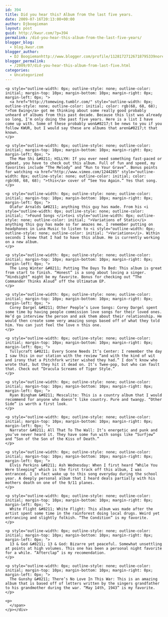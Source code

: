 ```yaml
---
id: 394
title: Did you hear this? Album from the last five years.
date: 2009-07-16T20:13:00+00:00
author: Djboogieman
layout: post
guid: http://kwur.com/?p=394
permalink: /did-you-hear-this-album-from-the-last-five-years/
blogger_blog:
  - blog.kwur.com
blogger_author:
  - DJ Boogiemanhttp://www.blogger.com/profile/11281727126718795339noreply@blogger.com
blogger_permalink:
  - /2009/07/did-you-hear-this-album-from-last-five.html
categories:
  - Uncategorized
---
```

<div class="pf-content">
  <p>
    <span class="Apple-style-span" style="font-family: Arial, Helvetica, sans-serif; font-size: 14px; color: rgb(68, 68, 68); line-height: 19px; "></p> 
    
    <p style="outline-width: 0px; outline-style: none; outline-color: initial; margin-top: 10px; margin-bottom: 10px; margin-right: 0px; margin-left: 0px; ">
      <a href="http://tomewing.tumblr.com/" style="outline-width: 0px; outline-style: none; outline-color: initial; color: rgb(68, 68, 68); ">Tom Ewing</a> got me thinking about some really good probably unheard of albums from this past decade. Because this list was already so long, I’m only doing the past five years. Here is a list I have come up with. Some of these probably won&#8217;t be news to you if you follow KWUR, but I would say these are albums that aren&#8217;t that known.
    </p>
    
    <p style="outline-width: 0px; outline-style: none; outline-color: initial; margin-top: 10px; margin-bottom: 10px; margin-right: 0px; margin-left: 0px; ">
      The Mae Shi &#8211; HILLYH: If you ever need something fast-paced or upbeat, you have to check out this album. Full of fun and speed, my favorites include “The Melody” and “Run to Your Grave”. Bonus points for watching <a href="http://www.vimeo.com/1244285" style="outline-width: 0px; outline-style: none; outline-color: initial; color: rgb(68, 68, 68); ">this</a> cover of “See You Again.” Yes that song.
    </p>
    
    <p style="outline-width: 0px; outline-style: none; outline-color: initial; margin-top: 10px; margin-bottom: 10px; margin-right: 0px; margin-left: 0px; ">
      Olafur Arnalds &#8211; anything this guy has made. From his <i style="outline-width: 0px; outline-style: none; outline-color: initial; ">Found Songs </i>to<i style="outline-width: 0px; outline-style: none; outline-color: initial; ">Variations of Static</i> anything this guy has made so far amazes me. I remember putting on headphones in Luna Music to listen to <i style="outline-width: 0px; outline-style: none; outline-color: initial; ">Variations</i>. Within seconds I knew that I had to have this album. He is currently working on a new album.
    </p>
    
    <p style="outline-width: 0px; outline-style: none; outline-color: initial; margin-top: 10px; margin-bottom: 10px; margin-right: 0px; margin-left: 0px; ">
      The Long Winter &#8211; Putting The Days To Bed: This album is great from start to finish. “Honest” is a song about loving a singer. “Hindsight” might be my favorite. Bonus for checking out “The Commander Thinks Aloud” off the Ultimatum EP.
    </p>
    
    <p style="outline-width: 0px; outline-style: none; outline-color: initial; margin-top: 10px; margin-bottom: 10px; margin-right: 0px; margin-left: 0px; ">
      Corey Dargel &#8211; Other People’s Love Songs: Corey Dargel spent some time by having people commission love songs for their loved ones. He’d go interview the person and ask them about their relationship. He would then create some very amazing songs based off of what they told him. You can just feel the love n this one.
    </p>
    
    <p style="outline-width: 0px; outline-style: none; outline-color: initial; margin-top: 10px; margin-bottom: 10px; margin-right: 0px; margin-left: 0px; ">
      Tullycraft &#8211; Every Scene Needs It’s Center: I remember the day I saw this in our station with the review “and with the kind of wit and irony that a Pitchfork writer wished they had.” I don’t know who wrote that, but they hit it dead on. It’s Twee-pop, but who can fault that. Check out “Dracula Screams of Tiger Style.”
    </p>
    
    <p style="outline-width: 0px; outline-style: none; outline-color: initial; margin-top: 10px; margin-bottom: 10px; margin-right: 0px; margin-left: 0px; ">
      Ryan Bingham &#8211; Mescalito: This is a country album that I would recommend for anyone who doesn’t like country. Pure and twangy. “Other Side” is worth a first look.
    </p>
    
    <p style="outline-width: 0px; outline-style: none; outline-color: initial; margin-top: 10px; margin-bottom: 10px; margin-right: 0px; margin-left: 0px; ">
      Narrator &#8211; All That To The Wall: It’s energetic and punk and you’ve never heard it. They have some fun with songs like “Surfjew” and “Son of the Son of the Kiss of Death.”
    </p>
    
    <p style="outline-width: 0px; outline-style: none; outline-color: initial; margin-top: 10px; margin-bottom: 10px; margin-right: 0px; margin-left: 0px; ">
      Elvis Perkins &#8211; Ash Wednesday: When I first heard “While You Were Sleeping” which is the first track off this album, I was entranced. I in fact wake up to this song everyday during the school year. A deeply personal album that I heard deals partially with his mothers death on one of the 9/11 planes.
    </p>
    
    <p style="outline-width: 0px; outline-style: none; outline-color: initial; margin-top: 10px; margin-bottom: 10px; margin-right: 0px; margin-left: 0px; ">
      White Flight &#8211; White Flight: This album was made after the artist spent some time in the rainforest doing local drugs. Weird yet entrancing and slightly folkish. “The Condition” is my favorite.
    </p>
    
    <p style="outline-width: 0px; outline-style: none; outline-color: initial; margin-top: 10px; margin-bottom: 10px; margin-right: 0px; margin-left: 0px; ">
      13 & God &#8211; 13 & God: Bizarre yet peaceful. Somewhat unsettling at points at high volumes. This one has been a personal night favorite for a while. “Afterclap” is my recomendation.
    </p>
    
    <p style="outline-width: 0px; outline-style: none; outline-color: initial; margin-top: 10px; margin-bottom: 10px; margin-right: 0px; margin-left: 0px; ">
      The Gunshy &#8211; There’s No Love In This War: This is an amazing album that is based off of letters written by the singers grandfather to his grandmother during the war. “May 14th, 1943” is my favorite.
    </p>
    
    <p>
      </span>
    </p></div>
